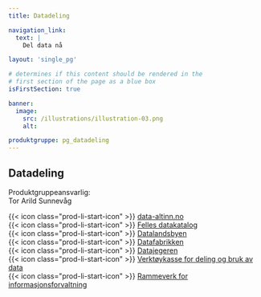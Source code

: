 ```yaml
---
title: Datadeling

navigation_link:
  text: |
    Del data nå

layout: 'single_pg'

# determines if this content should be rendered in the
# first section of the page as a blue box
isFirstSection: true

banner:
  image:
    src: /illustrations/illustration-03.png
    alt:

produktgruppe: pg_datadeling
---
```


## Datadeling

Produktgruppeansvarlig:  
Tor Arild Sunnevåg

{{< icon class="prod-li-start-icon" >}} [data-altinn.no](https://data.altinn.no/)  
{{< icon class="prod-li-start-icon" >}} [Felles datakatalog](https://samarbeid.digdir.no/felles-datakatalog/felles-datakatalog/1617)   
{{< icon class="prod-li-start-icon" >}} [Datalandsbyen](https://datalandsbyen.norge.no/)  
{{< icon class="prod-li-start-icon" >}} [Datafabrikken](https://datafabrikken.norge.no/)    
{{< icon class="prod-li-start-icon" >}} [Datajegeren](https://datafabrikken.norge.no/finn-data/datajegeren)  
{{< icon class="prod-li-start-icon" >}} [Verktøykasse for deling og bruk av data](https://www.digdir.no/datadeling/deling-av-data/2243)  
{{< icon class="prod-li-start-icon" >}} [Rammeverk for informasjonsforvaltning](https://www.digdir.no/informasjonsforvaltning/rammeverk-informasjonsforvaltning/3626)  

